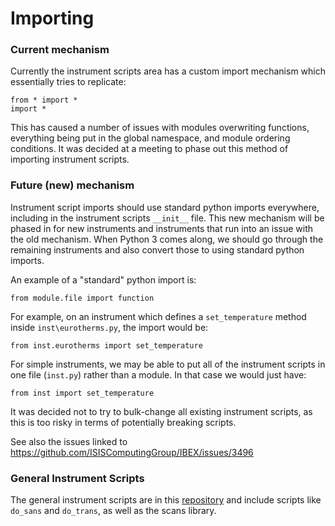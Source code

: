 # Importing

### Current mechanism

Currently the instrument scripts area has a custom import mechanism which essentially tries to replicate:

```
from * import *
import *
```

This has caused a number of issues with modules overwriting functions, everything being put in the global namespace, and module ordering conditions. It was decided at a meeting to phase out this method of importing instrument scripts.

### Future (new) mechanism

Instrument script imports should use standard python imports everywhere, including in the instrument scripts `__init__` file. This new mechanism will be phased in for new instruments and instruments that run into an issue with the old mechanism. When Python 3 comes along, we should go through the remaining instruments and also convert those to using standard python imports.

An example of a "standard" python import is:
```
from module.file import function
```

For example, on an instrument which defines a `set_temperature` method inside `inst\eurotherms.py`, the import would be:
```
from inst.eurotherms import set_temperature
```

For simple instruments, we may be able to put all of the instrument scripts in one file (`inst.py`) rather than a module. In that case we would just have:

```
from inst import set_temperature
```

It was decided not to try to bulk-change all existing instrument scripts, as this is too risky in terms of potentially breaking scripts.

See also the issues linked to https://github.com/ISISComputingGroup/IBEX/issues/3496

### General Instrument Scripts
The general instrument scripts are in this [repository](https://github.com/ISISNeutronMuon/InstrumentScripts) and include scripts like `do_sans` and `do_trans`, as well as the scans library.